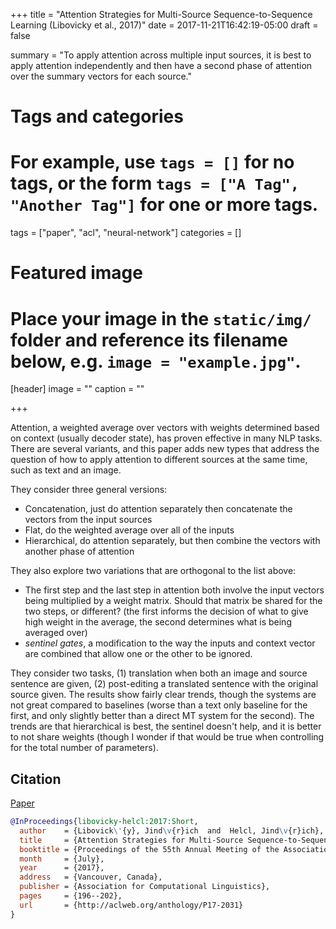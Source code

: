 +++
title = "Attention Strategies for Multi-Source Sequence-to-Sequence Learning (Libovicky et al., 2017)"
date = 2017-11-21T16:42:19-05:00
draft = false

summary = "To apply attention across multiple input sources, it is best to apply attention independently and then have a second phase of attention over the summary vectors for each source."

# Tags and categories
# For example, use `tags = []` for no tags, or the form `tags = ["A Tag", "Another Tag"]` for one or more tags.
tags = ["paper", "acl", "neural-network"]
categories = []

# Featured image
# Place your image in the `static/img/` folder and reference its filename below, e.g. `image = "example.jpg"`.
[header]
image = ""
caption = ""

+++

Attention, a weighted average over vectors with weights determined based on context (usually decoder state), has proven effective in many NLP tasks.
There are several variants, and this paper adds new types that address the question of how to apply attention to different sources at the same time, such as text and an image.

They consider three general versions:

- Concatenation, just do attention separately then concatenate the vectors from the input sources
- Flat, do the weighted average over all of the inputs
- Hierarchical, do attention separately, but then combine the vectors with another phase of attention

They also explore two variations that are orthogonal to the list above:

- The first step and the last step in attention both involve the input vectors being multiplied by a weight matrix. Should that matrix be shared for the two steps, or different? (the first informs the decision of what to give high weight in the average, the second determines what is being averaged over)
- _sentinel gates_, a modification to the way the inputs and context vector are combined that allow one or the other to be ignored.

They consider two tasks, (1) translation when both an image and source sentence are given, (2) post-editing a translated sentence with the original source given.
The results show fairly clear trends, though the systems are not great compared to baselines (worse than a text only baseline for the first, and only slightly better than a direct MT system for the second).
The trends are that hierarchical is best, the sentinel doesn't help, and it is better to not share weights (though I wonder if that would be true when controlling for the total number of parameters).

## Citation

[Paper](http://aclweb.org/anthology/P17-2031)

```bibtex
@InProceedings{libovicky-helcl:2017:Short,
  author    = {Libovick\'{y}, Jind\v{r}ich  and  Helcl, Jind\v{r}ich},
  title     = {Attention Strategies for Multi-Source Sequence-to-Sequence Learning},
  booktitle = {Proceedings of the 55th Annual Meeting of the Association for Computational Linguistics (Volume 2: Short Papers)},
  month     = {July},
  year      = {2017},
  address   = {Vancouver, Canada},
  publisher = {Association for Computational Linguistics},
  pages     = {196--202},
  url       = {http://aclweb.org/anthology/P17-2031}
}
```
